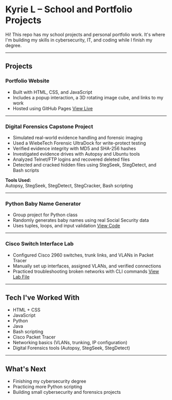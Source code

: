 # Kyrie L – School and Portfolio Projects

Hi! This repo has my school projects and personal portfolio work. It's where I'm building my skills in cybersecurity, IT, and coding while I finish my degree.

---

## Projects

### Portfolio Website
- Built with HTML, CSS, and JavaScript
- Includes a popup interaction, a 3D rotating image cube, and links to my work
- Hosted using GitHub Pages
[View Live](https://valkyrieae.github.io/School-Portfolio)

---

### Digital Forensics Capstone Project
- Simulated real-world evidence handling and forensic imaging
- Used a WiebeTech Forensic UltraDock for write-protect testing
- Verified evidence integrity with MD5 and SHA-256 hashes
- Investigated evidence drives with Autopsy and Ubuntu tools
- Analyzed Telnet/FTP logins and recovered deleted files
- Detected and cracked hidden files using StegSeek, StegDetect, and Bash scripts

**Tools Used:**  
Autopsy, StegSeek, StegDetect, StegCracker, Bash scripting

---

### Python Baby Name Generator
- Group project for Python class
- Randomly generates baby names using real Social Security data
- Uses tuples, loops, and input validation
[View Code](./baby_name_gen)

---

### Cisco Switch Interface Lab
- Configured Cisco 2960 switches, trunk links, and VLANs in Packet Tracer
- Manually set up interfaces, assigned VLANs, and verified connections
- Practiced troubleshooting broken networks with CLI commands
[View Lab File](./Lab2SelfMade.pka.pkt)

---

## Tech I've Worked With
- HTML + CSS
- JavaScript
- Python
- Java
- Bash scripting
- Cisco Packet Tracer
- Networking basics (VLANs, trunking, IP configuration)
- Digital Forensics tools (Autopsy, StegSeek, StegDetect)

---

## What's Next
- Finishing my cybersecurity degree
- Practicing more Python scripting
- Building small cybersecurity and forensics projects
